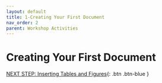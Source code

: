 ```yaml
---
layout: default
title: 1-Creating Your First Document
nav_order: 2
parent: Workshop Activities
---
```


# Creating Your First Document

[NEXT STEP: Inserting Tables and Figures](act-2.html){: .btn .btn-blue }
